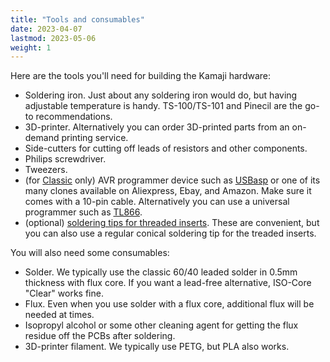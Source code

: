 ```yaml
---
title: "Tools and consumables"
date: 2023-04-07
lastmod: 2023-05-06
weight: 1
---
```


Here are the tools you'll need for building the Kamaji hardware:

 * Soldering iron. Just about any soldering iron would do, but having adjustable temperature is handy. TS-100/TS-101 and Pinecil are the go-to recommendations.
 * 3D-printer. Alternatively you can order 3D-printed parts from an on-demand printing service.
 * Side-cutters for cutting off leads of resistors and other components.
 * Philips screwdriver.
 * Tweezers.
 * (for [Classic](/hardware/classic) only) AVR programmer device such as [USBasp](https://www.fischl.de/usbasp/) or one of its many clones available on Aliexpress, Ebay, and Amazon. Make sure it comes with a 10-pin cable. Alternatively you can use a universal programmer such as [TL866](http://www.autoelectric.cn/en/tl866_main.html).
 * (optional) [soldering tips for threaded inserts](https://cnckitchen.store/products/einschmelzhilfen-soldering-tips-m2-m2-5-m3-m4-m5-m6-1-4-m8-100-lead-and-cadmium-free). These are convenient, but you can also use a regular conical soldering tip for the treaded inserts.

You will also need some consumables:

 * Solder. We typically use the classic 60/40 leaded solder in 0.5mm thickness with flux core. If you want a lead-free alternative, ISO-Core "Clear" works fine.
 * Flux. Even when you use solder with a flux core, additional flux will be needed at times.
 * Isopropyl alcohol or some other cleaning agent for getting the flux residue off the PCBs after soldering.
 * 3D-printer filament. We typically use PETG, but PLA also works.

